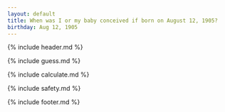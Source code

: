 ```yaml
---
layout: default
title: When was I or my baby conceived if born on August 12, 1905?
birthday: Aug 12, 1905
---
```


{% include header.md %}

{% include guess.md %}

{% include calculate.md %}

{% include safety.md %}

{% include footer.md %}




